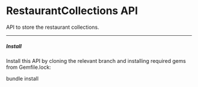 # RestaurantCollections API

API to store the restaurant collections.


***

##### Install

Install this API by cloning the relevant branch and installing required gems from Gemfile.lock:

  bundle install


